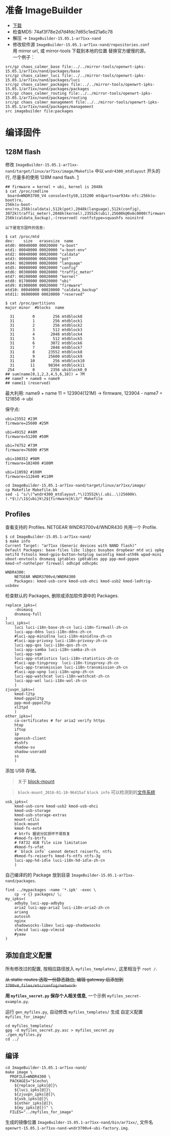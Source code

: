 # 准备 ImageBuilder

* [下载](http://openwrt.proxy.ustclug.org/chaos_calmer/15.05.1/ar71xx/nand/OpenWrt-ImageBuilder-15.05.1-ar71xx-nand.Linux-x86_64.tar.bz2)
* 检查MD5: 74af3f78e2d7d4fdc7d65c1ed21a6c78
* 解压 -> `ImageBuilder-15.05.1-ar71xx-nand`
* 修改软件源 `ImageBuilder-15.05.1-ar71xx-nand/repositories.conf`  
  用 mirror url, 或 mirror-tools 下载到本地的位置 替换官方缓慢的源。  
  一个例子：

```shell
src/gz chaos_calmer_base file:../../mirror-tools/openwrt-ipks-15.05.1/ar71xx/nand/packages/base
src/gz chaos_calmer_luci file:../../mirror-tools/openwrt-ipks-15.05.1/ar71xx/nand/packages/luci
src/gz chaos_calmer_packages file:../../mirror-tools/openwrt-ipks-15.05.1/ar71xx/nand/packages/packages
src/gz chaos_calmer_routing file:../../mirror-tools/openwrt-ipks-15.05.1/ar71xx/nand/packages/routing
src/gz chaos_calmer_management file:../../mirror-tools/openwrt-ipks-15.05.1/ar71xx/nand/packages/management
src imagebuilder file:packages
```

# 编译固件

## 128M flash

修改 `ImageBuilder-15.05.1-ar71xx-nand/target/linux/ar71xx/image/Makefile`
中以 `wndr4300_mtdlayout` 开头的行, 尽量多的使用 128M nand flash.
[1](https://wiki.openwrt.org/doc/techref/flash.layout)

```shell
## firmware = kernel + ubi, kernel is 2048k
$ cat /proc/cmdline 
 board=WNDR3700_V4 console=ttyS0,115200 mtdparts=ar934x-nfc:256k(u-boot)ro,
256k(u-boot-env)ro,256k(caldata),512k(pot),2048k(language),512k(config),
3072k(traffic_meter),2048k(kernel),23552k(ubi),25600k@0x6c0000(firmware),
256k(caldata_backup),-(reserved) rootfstype=squashfs noinitrd

以下是官方固件的信息:

$ cat /proc/mtd
dev:    size   erasesize  name
mtd0: 00040000 00020000 "u-boot"
mtd1: 00040000 00020000 "u-boot-env"
mtd2: 00040000 00020000 "caldata"
mtd3: 00080000 00020000 "pot"
mtd4: 00200000 00020000 "language"
mtd5: 00080000 00020000 "config"
mtd6: 00300000 00020000 "traffic_meter"
mtd7: 00200000 00020000 "kernel"
mtd8: 01700000 00020000 "ubi"
mtd9: 01900000 00020000 "firmware"
mtd10: 00040000 00020000 "caldata_backup"
mtd11: 06000000 00020000 "reserved"

$ cat /proc/partitions 
major minor  #blocks  name

  31        0        256 mtdblock0
  31        1        256 mtdblock1
  31        2        256 mtdblock2
  31        3        512 mtdblock3
  31        4       2048 mtdblock4
  31        5        512 mtdblock5
  31        6       3072 mtdblock6
  31        7       2048 mtdblock7
  31        8      23552 mtdblock8
  31        9      25600 mtdblock9
  31       10        256 mtdblock10
  31       11      98304 mtdblock11
 254        0       2356 ubiblock0_0
## sum(name[0,1,2,3,4,5,6,10]) = 7M
## name7 + name8 = name9
## name11 (reserved)
```

最大利用: name9 + name 11 = 123904(121M) -> firmware, 123904 - name7 = 121856 -> ubi

保守点:

```
ubi=23552 #23M
firmware=25600 #25M

ubi=49152 #48M
firmware=51200 #50M

ubi=74752 #73M
firmware=76800 #75M

ubi=100352 #98M
firmware=102400 #100M

ubi=110592 #108M
firmware=112640 #110M

cd ImageBuilder-15.05.1-ar71xx-nand/target/linux/ar71xx/image/
cp Makefile Makefile.bk
sed -i "s/\(^wndr4300_mtdlayout.*\)23552k\(.ubi..\)25600k\(.*$\)/\1${ubi}k\2${firmware}k\3/" Makefile
```

## Profiles

查看支持的 Profiles. NETGEAR WNDR3700v4/WNDR430 共用一个 Profile.

```shell
$ cd ImageBuilder-15.05.1-ar71xx-nand/
$ make info
Current Target: "ar71xx (Generic devices with NAND flash)"
Default Packages: base-files libc libgcc busybox dropbear mtd uci opkg
netifd fstools kmod-gpio-button-hotplug swconfig kmod-ath9k wpad-mini
uboot-envtools dnsmasq iptables ip6tables ppp ppp-mod-pppoe
kmod-nf-nathelper firewall odhcpd odhcp6c

WNDR4300:
	NETGEAR WNDR3700v4/WNDR4300
	Packages: kmod-usb-core kmod-usb-ohci kmod-usb2 kmod-ledtrig-usbdev
```

检查默认的 Packages, 删除或添加软件源中的 Packages.

```shell
replace_ipks=(
    -dnsmasq
    dnsmasq-full
)
luci_ipks=(
    luci luci-i18n-base-zh-cn luci-i18n-firewall-zh-cn
    luci-app-ddns luci-i18n-ddns-zh-cn
    #luci-app-minidlna luci-i18n-minidlna-zh-cn
    #luci-app-privoxy luci-i18n-privoxy-zh-cn
    luci-app-qos luci-i18n-qos-zh-cn
    luci-app-samba luci-i18n-samba-zh-cn
    luci-app-sqm
    luci-app-statistics luci-i18n-statistics-zh-cn
    #luci-app-tinyproxy  luci-i18n-tinyproxy-zh-cn
    luci-app-transmission luci-i18n-transmission-zh-cn
    #luci-app-upnp luci-i18n-upnp-zh-cn
    luci-app-watchcat luci-i18n-watchcat-zh-cn
    luci-app-wol luci-i18n-wol-zh-cn
    )
zjuvpn_ipks=(
    kmod-l2tp
    kmod-pppol2tp
    ppp-mod-pppol2tp
    xl2tpd
    )
other_ipks=(
    ca-certificates # for aria2 verify https
    htop
    iftop
    ip
    openssh-client
    #sshfs
    shadow-su
    shadow-useradd
    ss
    )
```

添加 USB 存储。

> 关于 [block-mount](https://wiki.openwrt.org/doc/techref/block_mount)

> `block-mount_2016-01-10-96415af` `block info` 可以检测到的[文件系统](http://git.openwrt.org/?p=project/fstools.git;a=tree;f=libblkid-tiny;h=ccdd3a9887552b83cc2e1749bea25356ad78fe0a;hb=96415afecef35766332067f4205ef3b2c7561d21)

```shell
usb_ipks=(
    kmod-usb-core kmod-usb2 kmod-usb-ohci
    kmod-usb-storage
    kmod-usb-storage-extras
    mount-utils
    block-mount
    kmod-fs-ext4
    # btrfs 据说分区损坏不易恢复
    #kmod-fs-btrfs
    # FAT32 4GB file size limitation
    #kmod-fs-vfat
    # `block info` cannot detect reiserfs, ntfs
    #kmod-fs-reiserfs kmod-fs-ntfs ntfs-3g
    luci-app-hd-idle luci-i18n-hd-idle-zh-cn
    )
```

自己编译的的 Package 放到目录 `ImageBuilder-15.05.1-ar71xx-nand/packages`.

```shell
find ../mypackages -name '*.ipk' -exec \
    cp -v {} packages/ \;
my_ipks=(
    adbyby luci-app-adbyby
    aria2 luci-app-aria2 luci-i18n-aria2-zh-cn
    ariang
    autossh
    nginx
    shadowsocks-libev luci-app-shadowsocks
    vlmcsd luci-app-vlmcsd
    #yaaw
)
```

## 添加自定义配置

所有修改过的配置, 按相应路径放入 `myfiles_templates/`, 这里相当于 `root /`.

~~从 static-routes 选取一份静态路由,~~
~~编辑 gateway 后添加到 `3700v4_files/etc/config/network`.~~

**用 `myfiles_secret.py` 保存个人相关信息**, 一个示例 `myfiles_secret-example.py`.

运行 `gen_myfiles.py`, 自动修改 `myfiles_templates/` 生成 自定义配置 `myfiles_for_image/`

```shell
cd myfiles_templates/
gpg -d myfiles_secret.py.asc > myfiles_secret.py
./gen_myfiles.py
cd ../
```

## 编译

```shell
cd ImageBuilder-15.05.1-ar71xx-nand/
make image \
  PROFILE=WNDR4300 \
  PACKAGES="$(echo\
    ${replace_ipks[@]}\
    ${luci_ipks[@]}\
    ${zjuvpn_ipks[@]}\
    ${usb_ipks[@]}\
    ${other_ipks[@]}\
    ${my_ipks[@]})" \
  FILES="../myfiles_for_image"
```

生成的镜像位置 `ImageBuilder-15.05.1-ar71xx-nand/bin/ar71xx/`,
文件名 `openwrt-15.05.1-ar71xx-nand-wndr3700v4-ubi-factory.img`.
